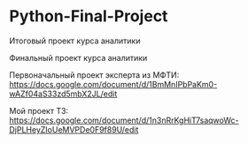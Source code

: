 # Python-Final-Project
Итоговый проект курса аналитики

Финальный проект курса аналитики

Первоначальный проект эксперта из МФТИ: https://docs.google.com/document/d/1BmMnIPbPaKm0-wAZf04aS33zd5mbX2JL/edit

Мой проект ТЗ: https://docs.google.com/document/d/1n3nRrKgHiT7saqwoWc-DjPLHeyZIoUeMVPDe0F9f89U/edit
